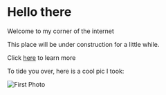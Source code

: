 # Hello there

Welcome to my corner of the internet

This place will be under construction for a little while.

Click [here](/docs/about.html) to learn more

To tide you over, here is a cool pic I took:

![First Photo](/docs/assets/images/BlueAngels.png)
